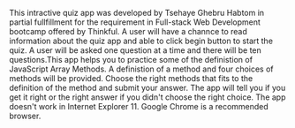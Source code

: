 This intractive quiz app was developed by Tsehaye Ghebru Habtom in partial fullfillment for the requirement in Full-stack Web Development bootcamp offered by Thinkful. A user will have a channce to read information about the quiz app and able to click begin button to start the quiz. A user will be asked one question at a time and there will be ten questions.This app helps you to practice some of the definistion of JavaScript Array Methods. A definistion of a method and four choices of methods will be provided. Choose the right methods that fits to the definition of the method and submit your answer. The app will tell you if you get it right or the right answer if you didn't choose the right choice. The app doesn't work in Internet Explorer 11. Google Chrome is a recommended browser. 